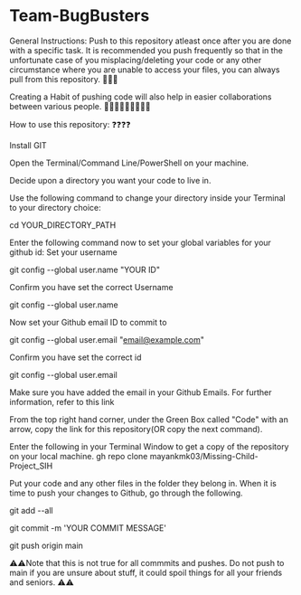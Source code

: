 # Team-BugBusters
General Instructions:
Push to this repository atleast once after you are done with a specific task. It is recommended you push frequently so that in the unfortunate case of you misplacing/deleting your code or any other circumstance where you are unable to access your files, you can always pull from this repository. 🥳🥳🥳

Creating a Habit of pushing code will also help in easier collaborations between various people. 🧑‍🤝‍🧑🧑‍🤝‍🧑🧑‍🤝‍🧑

How to use this repository: ❓❓❓❓

Install GIT

Open the Terminal/Command Line/PowerShell on your machine.

Decide upon a directory you want your code to live in.

Use the following command to change your directory inside your Terminal to your directory choice:

cd YOUR_DIRECTORY_PATH

Enter the following command now to set your global variables for your github id: Set your username

git config --global user.name "YOUR ID"

Confirm you have set the correct Username

git config --global user.name

Now set your Github email ID to commit to

git config --global user.email "email@example.com"

Confirm you have set the correct id

git config --global user.email

Make sure you have added the email in your Github Emails. For further information, refer to this link

From the top right hand corner, under the Green Box called "Code" with an arrow, copy the link for this repository(OR copy the next command).

Enter the following in your Terminal Window to get a copy of the repository on your local machine.
gh repo clone mayankmk03/Missing-Child-Project_SIH

Put your code and any other files in the folder they belong in.
When it is time to push your changes to Github, go through the following.

git add --all

git commit -m 'YOUR COMMIT MESSAGE'

git push origin main

⚠️⚠️Note that this is not true for all commmits and pushes. Do not push to main if you are unsure about stuff, it could spoil things for all your friends and seniors. ⚠️⚠️
